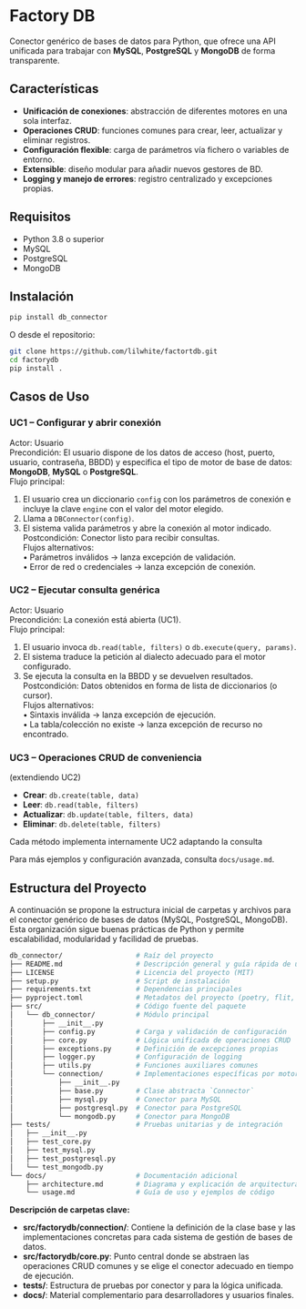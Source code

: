 # Factory DB

Conector genérico de bases de datos para Python, que ofrece una API unificada para trabajar con **MySQL**, **PostgreSQL** y **MongoDB** de forma transparente.

## Características

* **Unificación de conexiones**: abstracción de diferentes motores en una sola interfaz.
* **Operaciones CRUD**: funciones comunes para crear, leer, actualizar y eliminar registros.
* **Configuración flexible**: carga de parámetros vía fichero o variables de entorno.
* **Extensible**: diseño modular para añadir nuevos gestores de BD.
* **Logging y manejo de errores**: registro centralizado y excepciones propias.

## Requisitos

* Python 3.8 o superior
* MySQL
* PostgreSQL
* MongoDB

## Instalación

```bash
pip install db_connector
```

O desde el repositorio:

```bash
git clone https://github.com/lilwhite/factortdb.git
cd factorydb
pip install .
```

## Casos de Uso

### UC1 – Configurar y abrir conexión  
Actor: Usuario  
Precondición: El usuario dispone de los datos de acceso (host, puerto, usuario, contraseña, BBDD) y especifica el tipo de motor de base de datos: **MongoDB**, **MySQL** o **PostgreSQL**.  
Flujo principal:  
  1. El usuario crea un diccionario `config` con los parámetros de conexión e incluye la clave `engine` con el valor del motor elegido.  
  2. Llama a `DBConnector(config)`.  
  3. El sistema valida parámetros y abre la conexión al motor indicado.  
Postcondición: Conector listo para recibir consultas.  
Flujos alternativos:  
  • Parámetros inválidos → lanza excepción de validación.  
  • Error de red o credenciales → lanza excepción de conexión.
  
### UC2 – Ejecutar consulta genérica  
Actor: Usuario  
Precondición: La conexión está abierta (UC1).  
Flujo principal:  
  1. El usuario invoca `db.read(table, filters)` o `db.execute(query, params)`.  
  2. El sistema traduce la petición al dialecto adecuado para el motor configurado.  
  3. Se ejecuta la consulta en la BBDD y se devuelven resultados.  
Postcondición: Datos obtenidos en forma de lista de diccionarios (o cursor).  
Flujos alternativos:  
  • Sintaxis inválida → lanza excepción de ejecución.  
  • La tabla/colección no existe → lanza excepción de recurso no encontrado.
  
### UC3 – Operaciones CRUD de conveniencia  
(extendiendo UC2)  
- **Crear**: `db.create(table, data)`  
- **Leer**:  `db.read(table, filters)`  
- **Actualizar**: `db.update(table, filters, data)`  
- **Eliminar**: `db.delete(table, filters)`  

Cada método implementa internamente UC2 adaptando la consulta

Para más ejemplos y configuración avanzada, consulta `docs/usage.md`.

## Estructura del Proyecto

A continuación se propone la estructura inicial de carpetas y archivos para el conector genérico de bases de datos (MySQL, PostgreSQL, MongoDB). Esta organización sigue buenas prácticas de Python y permite escalabilidad, modularidad y facilidad de pruebas.

```bash
db_connector/                  # Raíz del proyecto
├── README.md                  # Descripción general y guía rápida de uso
├── LICENSE                    # Licencia del proyecto (MIT)
├── setup.py                   # Script de instalación
├── requirements.txt           # Dependencias principales
├── pyproject.toml             # Metadatos del proyecto (poetry, flit, etc.)
├── src/                       # Código fuente del paquete
│   └── db_connector/          # Módulo principal
│       ├── __init__.py
│       ├── config.py          # Carga y validación de configuración
│       ├── core.py            # Lógica unificada de operaciones CRUD
│       ├── exceptions.py      # Definición de excepciones propias
│       ├── logger.py          # Configuración de logging
│       ├── utils.py           # Funciones auxiliares comunes
│       └── connection/        # Implementaciones específicas por motor
│           ├── __init__.py
│           ├── base.py        # Clase abstracta `Connector`
│           ├── mysql.py       # Conector para MySQL
│           ├── postgresql.py  # Conector para PostgreSQL
│           └── mongodb.py     # Conector para MongoDB
├── tests/                     # Pruebas unitarias y de integración
│   ├── __init__.py
│   ├── test_core.py
│   ├── test_mysql.py
│   ├── test_postgresql.py
│   └── test_mongodb.py
└── docs/                      # Documentación adicional
    ├── architecture.md        # Diagrama y explicación de arquitectura
    └── usage.md               # Guía de uso y ejemplos de código
```

**Descripción de carpetas clave:**

* **src/factorydb/connection/**: Contiene la definición de la clase base y las implementaciones concretas para cada sistema de gestión de bases de datos.
* **src/factorydb/core.py**: Punto central donde se abstraen las operaciones CRUD comunes y se elige el conector adecuado en tiempo de ejecución.
* **tests/**: Estructura de pruebas por conector y para la lógica unificada.
* **docs/**: Material complementario para desarrolladores y usuarios finales.
